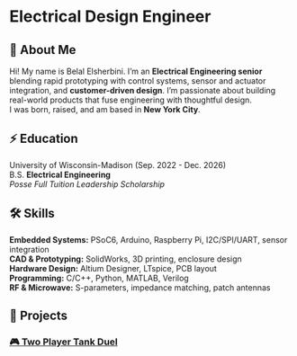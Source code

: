 # Electrical Design Engineer

## 👋 About Me  
Hi! My name is Belal Elsherbini. I’m an **Electrical Engineering senior** blending rapid prototyping with control systems, sensor and actuator integration, and **customer-driven design**. I’m passionate about building real-world products that fuse engineering with thoughtful design. <br>I was born, raised, and am based in **New York City**.

## ⚡️ Education
University of Wisconsin-Madison (Sep. 2022 - Dec. 2026)  
B.S. **Electrical Engineering**  
*Posse Full Tuition Leadership Scholarship*

## 🛠️ Skills
**Embedded Systems:** PSoC6, Arduino, Raspberry Pi, I2C/SPI/UART, sensor integration  
**CAD & Prototyping:** SolidWorks, 3D printing, enclosure design  
**Hardware Design:** Altium Designer, LTspice, PCB layout  
**Programming:** C/C++, Python, MATLAB, Verilog  
**RF & Microwave:** S-parameters, impedance matching, patch antennas  

## 🤖 Projects  

### [🎮 Two Player Tank Duel](/projects/twoplayerduel/twoplayerduel.md)
